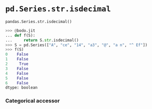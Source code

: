 # `pd.Series.str.isdecimal`

`pandas.Series.str.isdecimal()`

```py
>>> @bodo.jit
... def f(S):
...     return S.str.isdecimal()
>>> S = pd.Series(["A", "ce", "14", "a3", "@", "a n", "^ Ef"])
>>> f(S)
0    False
1    False
2     True
3    False
4    False
5    False
6    False
dtype: boolean
```

### Categorical accessor
